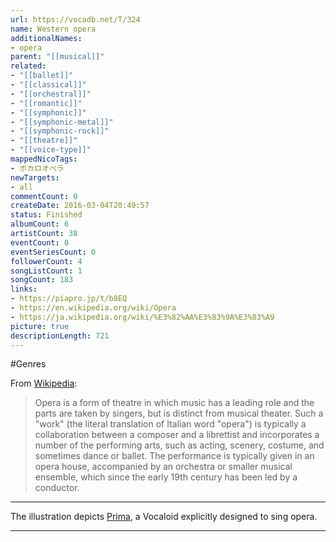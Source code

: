 ```yaml
---
url: https://vocadb.net/T/324
name: Western opera
additionalNames: 
- opera
parent: "[[musical]]"
related:
- "[[ballet]]"
- "[[classical]]"
- "[[orchestral]]"
- "[[romantic]]"
- "[[symphonic]]"
- "[[symphonic-metal]]"
- "[[symphonic-rock]]"
- "[[theatre]]"
- "[[voice-type]]"
mappedNicoTags:
- ボカロオペラ
newTargets:
- all
commentCount: 0
createDate: 2016-03-04T20:49:57
status: Finished
albumCount: 6
artistCount: 38
eventCount: 0
eventSeriesCount: 0
followerCount: 4
songListCount: 1
songCount: 183
links: 
- https://piapro.jp/t/b8EQ
- https://en.wikipedia.org/wiki/Opera
- https://ja.wikipedia.org/wiki/%E3%82%AA%E3%83%9A%E3%83%A9
picture: true
descriptionLength: 721
---
```


#Genres

From [Wikipedia](https://en.wikipedia.org/wiki/Opera):
>Opera is a form of theatre in which music has a leading role and the parts are taken by singers, but is distinct from musical theater. Such a "work" (the literal translation of Italian word "opera") is typically a collaboration between a composer and a librettist and incorporates a number of the performing arts, such as acting, scenery, costume, and sometimes dance or ballet. The performance is typically given in an opera house, accompanied by an orchestra or smaller musical ensemble, which since the early 19th century has been led by a conductor.

---
The illustration depicts [Prima](https://vocadb.net/Ar/389), a Vocaloid explicitly designed to sing opera.

---

